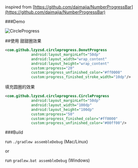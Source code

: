 inspired from
[https://github.com/daimajia/NumberProgressBar](https://github.com/daimajia/NumberProgressBar)

###Demo

![CircleProgress](https://raw.githubusercontent.com/lzyzsd/CircleProgress/master/circle_progress.gif)

##使用
甜甜圈效果

```xml
<com.github.lzyzsd.circleprogress.DonutProgress
            android:layout_marginLeft="50dp"
            android:layout_width="wrap_content"
            android:layout_height="wrap_content"
            custom:progress="20"
            custom:progress_unfinished_color="#ff0000"
            custom:progress_finished_stroke_width="10dp"/>
```

填充圆圈的效果

```xml
<com.github.lzyzsd.circleprogress.CircleProgress
            android:layout_marginLeft="50dp"
            android:layout_width="100dp"
            android:layout_height="100dp"
            custom:progress="50"
            custom:progress_finished_color="#ff0000"
            custom:progress_unfinished_color="#00ff00"/>
```

###Build

run `./gradlew assembleDebug` (Mac/Linux)

or

run `gradlew.bat assembleDebug` (Windows)